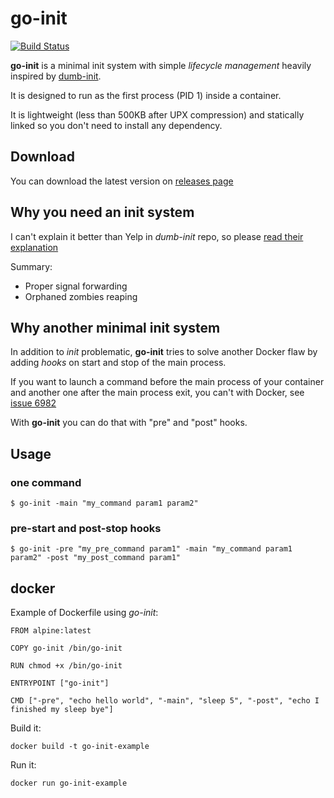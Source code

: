 # go-init

[![Build Status](https://travis-ci.org/pablo-ruth/go-init.svg?branch=master)](https://travis-ci.org/pablo-ruth/go-init)

**go-init** is a minimal init system with simple *lifecycle management* heavily inspired by [dumb-init](https://github.com/Yelp/dumb-init).

It is designed to run as the first process (PID 1) inside a container.

It is lightweight (less than 500KB after UPX compression) and statically linked so you don't need to install any dependency.

## Download

You can download the latest version on [releases page](https://github.com/pablo-ruth/go-init/releases)

## Why you need an init system

I can't explain it better than Yelp in *dumb-init* repo, so please [read their explanation](https://github.com/Yelp/dumb-init/blob/v1.2.0/README.md#why-you-need-an-init-system)

Summary:
- Proper signal forwarding
- Orphaned zombies reaping

## Why another minimal init system

In addition to *init* problematic, **go-init** tries to solve another Docker flaw by adding *hooks* on start and stop of the main process.

If you want to launch a command before the main process of your container and another one after the main process exit, you can't with Docker, see [issue 6982](https://github.com/moby/moby/issues/6982)

With **go-init** you can do that with "pre" and "post" hooks.

## Usage

### one command

```
$ go-init -main "my_command param1 param2"
```

### pre-start and post-stop hooks

```
$ go-init -pre "my_pre_command param1" -main "my_command param1 param2" -post "my_post_command param1"
```

## docker

Example of Dockerfile using *go-init*:
```
FROM alpine:latest

COPY go-init /bin/go-init

RUN chmod +x /bin/go-init

ENTRYPOINT ["go-init"]

CMD ["-pre", "echo hello world", "-main", "sleep 5", "-post", "echo I finished my sleep bye"]
```

Build it:
```
docker build -t go-init-example
```

Run it:
```
docker run go-init-example
```
